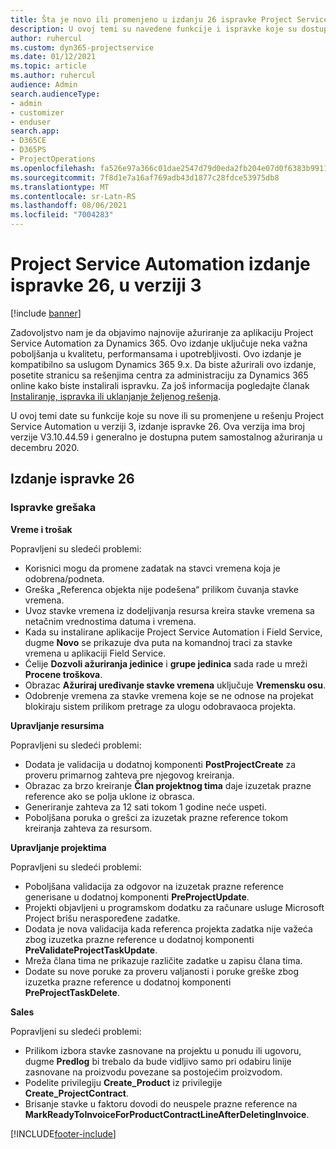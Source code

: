 ```yaml
---
title: Šta je novo ili promenjeno u izdanju 26 ispravke Project Service Automation verzije 3
description: U ovoj temi su navedene funkcije i ispravke koje su dostupne u izdanju ispravke 26 za Project Service Automation verzije 3.
author: ruhercul
ms.custom: dyn365-projectservice
ms.date: 01/12/2021
ms.topic: article
ms.author: ruhercul
audience: Admin
search.audienceType:
- admin
- customizer
- enduser
search.app:
- D365CE
- D365PS
- ProjectOperations
ms.openlocfilehash: fa526e97a366c01dae2547d79d0eda2fb204e07d0f6383b991165b9eecd836e9
ms.sourcegitcommit: 7f8d1e7a16af769adb43d1877c28fdce53975db8
ms.translationtype: MT
ms.contentlocale: sr-Latn-RS
ms.lasthandoff: 08/06/2021
ms.locfileid: "7004283"
---
```

# <a name="project-service-automation-update-release-26-v3"></a>Project Service Automation izdanje ispravke 26, u verziji 3

[!include [banner](../includes/psa-now-project-operations.md)]

Zadovoljstvo nam je da objavimo najnovije ažuriranje za aplikaciju Project Service Automation za Dynamics 365. Ovo izdanje uključuje neka važna poboljšanja u kvalitetu, performansama i upotrebljivosti. Ovo izdanje je kompatibilno sa uslugom Dynamics 365 9.x. Da biste ažurirali ovo izdanje, posetite stranicu sa rešenjima centra za administraciju za Dynamics 365 online kako biste instalirali ispravku. Za još informacija pogledajte članak [Instaliranje, ispravka ili uklanjanje željenog rešenja](/power-platform/admin/install-remove-preferred-solution).

U ovoj temi date su funkcije koje su nove ili su promenjene u rešenju Project Service Automation u verziji 3, izdanje ispravke 26. Ova verzija ima broj verzije V3.10.44.59 i generalno je dostupna putem samostalnog ažuriranja u decembru 2020.

## <a name="update-release-26"></a>Izdanje ispravke 26

### <a name="bug-fixes"></a>Ispravke grešaka

**Vreme i trošak**

Popravljeni su sledeći problemi:

- Korisnici mogu da promene zadatak na stavci vremena koja je odobrena/podneta.
- Greška „Referenca objekta nije podešena“ prilikom čuvanja stavke vremena.
- Uvoz stavke vremena iz dodeljivanja resursa kreira stavke vremena sa netačnim vrednostima datuma i vremena.
- Kada su instalirane aplikacije Project Service Automation i Field Service, dugme **Novo** se prikazuje dva puta na komandnoj traci za stavke vremena u aplikaciji Field Service.
- Ćelije **Dozvoli ažuriranja jedinice** i **grupe jedinica** sada rade u mreži **Procene troškova**.
- Obrazac **Ažuriraj uređivanje stavke vremena** uključuje **Vremensku osu**.
- Odobrenje vremena za stavke vremena koje se ne odnose na projekat blokiraju sistem prilikom pretrage za ulogu odobravaoca projekta.

**Upravljanje resursima**

Popravljeni su sledeći problemi:

- Dodata je validacija u dodatnoj komponenti **PostProjectCreate** za proveru primarnog zahteva pre njegovog kreiranja.
- Obrazac za brzo kreiranje **Član projektnog tima** daje izuzetak prazne reference ako se polja uklone iz obrasca.
- Generiranje zahteva za 12 sati tokom 1 godine neće uspeti.
- Poboljšana poruka o grešci za izuzetak prazne reference tokom kreiranja zahteva za resursom.

**Upravljanje projektima**

Popravljeni su sledeći problemi:

- Poboljšana validacija za odgovor na izuzetak prazne reference generisane u dodatnoj komponenti **PreProjectUpdate**.
- Projekti objavljeni u programskom dodatku za računare usluge Microsoft Project brišu neraspoređene zadatke.
- Dodata je nova validacija kada referenca projekta zadatka nije važeća zbog izuzetka prazne reference u dodatnoj komponenti **PreValidateProjectTaskUpdate**.
- Mreža člana tima ne prikazuje različite zadatke u zapisu člana tima.
- Dodate su nove poruke za proveru valjanosti i poruke greške zbog izuzetka prazne reference u dodatnoj komponenti **PreProjectTaskDelete**.

**Sales**

Popravljeni su sledeći problemi:

- Prilikom izbora stavke zasnovane na projektu u ponudu ili ugovoru, dugme **Predlog** bi trebalo da bude vidljivo samo pri odabiru linije zasnovane na proizvodu povezane sa postojećim proizvodom.
- Podelite privilegiju **Create_Product** iz privilegije **Create_ProjectContract**.
- Brisanje stavke u faktoru dovodi do neuspele prazne reference na **MarkReadyToInvoiceForProductContractLineAfterDeletingInvoice**.


[!INCLUDE[footer-include](../includes/footer-banner.md)]
